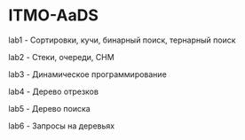 # ITMO-AaDS
lab1 - Сортировки, кучи, бинарный поиск, тернарный поиск

lab2 - Стеки, очереди, СНМ 

lab3 - Динамическое программирование

lab4 - Дерево отрезков

lab5 - Дерево поиска

lab6 - Запросы на деревьях
